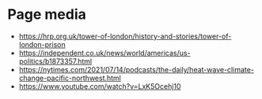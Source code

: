 # Page media

- https://hrp.org.uk/tower-of-london/history-and-stories/tower-of-london-prison
- https://independent.co.uk/news/world/americas/us-politics/b1873357.html
- https://nytimes.com/2021/07/14/podcasts/the-daily/heat-wave-climate-change-pacific-northwest.html
- https://www.youtube.com/watch?v=LxK5Ocehj10
